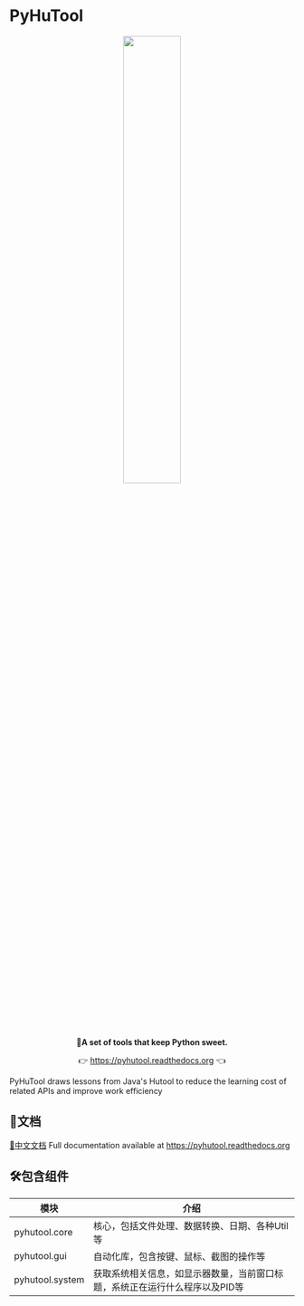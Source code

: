 # PyHuTool
<p align="center">
	<a href="https://pyhutool.readthedocs.org"><img src="https://www.xujiantao.com/images/pyhutool-logo.png" width="45%"></a>
</p>
<p align="center">
	<strong>🍬A set of tools that keep Python sweet.</strong>
</p>
<p align="center">
	👉 <a href="https://pyhutool.readthedocs.org">https://pyhutool.readthedocs.org</a> 👈
</p>


PyHuTool draws lessons from Java's Hutool to reduce the learning cost of related APIs and improve work efficiency

## 📝文档 
[📘中文文档](https://pyhutool.readthedocs.org)
Full documentation available at https://pyhutool.readthedocs.org


## 🛠️包含组件
| 模块                | 介绍                                      |
| -------------------|-----------------------------------------|
| pyhutool.core        | 核心，包括文件处理、数据转换、日期、各种Util等               |
| pyhutool.gui         | 自动化库，包含按键、鼠标、截图的操作等                     |
| pyhutool.system         | 获取系统相关信息，如显示器数量，当前窗口标题，系统正在运行什么程序以及PID等 |
